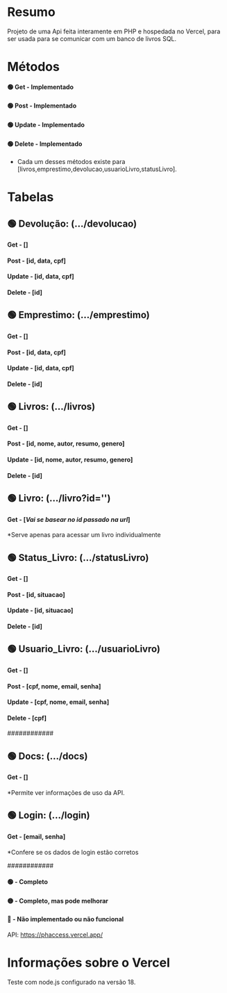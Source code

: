 # Resumo
Projeto de uma Api feita interamente em PHP e hospedada no Vercel, para ser usada para se comunicar com um banco de livros SQL.

# Métodos
#### 🟢 Get - Implementado
#### 🟢 Post - Implementado
#### 🟢 Update - Implementado
#### 🟢 Delete - Implementado

* Cada um desses métodos existe para [livros,emprestimo,devolucao,usuarioLivro,statusLivro].

# Tabelas
## 🟢 Devolução: (.../devolucao)
#### Get - []
#### Post - [id, data, cpf]
#### Update - [id, data, cpf]
#### Delete - [id]

## 🟢 Emprestimo: (.../emprestimo)
#### Get - []
#### Post - [id, data, cpf]
#### Update - [id, data, cpf]
#### Delete - [id]

## 🟢 Livros: (.../livros)
#### Get - []
#### Post - [id, nome, autor, resumo, genero]
#### Update - [id, nome, autor, resumo, genero]
#### Delete - [id]

## 🟢 Livro: (.../livro?id='')
#### Get - [*Vai se basear no id passado na url*]
*Serve apenas para acessar um livro individualmente

## 🟢 Status_Livro: (.../statusLivro)
#### Get - []
#### Post - [id, situacao]
#### Update - [id, situacao]
#### Delete - [id]

## 🟢 Usuario_Livro: (.../usuarioLivro)
#### Get - []
#### Post - [cpf, nome, email, senha]
#### Update - [cpf, nome, email, senha]
#### Delete - [cpf]

############

## 🟢 Docs: (.../docs)
#### Get - []
*Permite ver informações de uso da API.

## 🟢 Login: (.../login)
#### Get - [email, senha]
*Confere se os dados de login estão corretos

############

#### 🟢 - Completo
#### 🟡 - Completo, mas pode melhorar
#### 🔴 - Não implementado ou não funcional

API: <a href="https://phaccess.vercel.app/">https://phaccess.vercel.app/</a>

# Informações sobre o Vercel
Teste com node.js configurado na versão 18.
